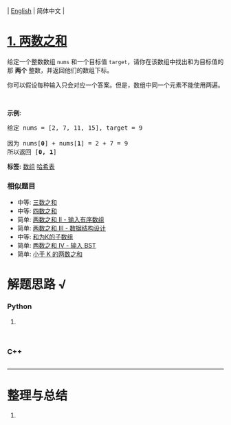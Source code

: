| [English](README_EN.md) | 简体中文 |

# [1. 两数之和](https://leetcode-cn.com/problems/two-sum)
<p>给定一个整数数组 <code>nums</code>&nbsp;和一个目标值 <code>target</code>，请你在该数组中找出和为目标值的那&nbsp;<strong>两个</strong>&nbsp;整数，并返回他们的数组下标。</p>

<p>你可以假设每种输入只会对应一个答案。但是，数组中同一个元素不能使用两遍。</p>

<p>&nbsp;</p>

<p><strong>示例:</strong></p>

<pre>给定 nums = [2, 7, 11, 15], target = 9

因为 nums[<strong>0</strong>] + nums[<strong>1</strong>] = 2 + 7 = 9
所以返回 [<strong>0, 1</strong>]
</pre>

**标签:**  [数组](https://leetcode-cn.com/tag/array) [哈希表](https://leetcode-cn.com/tag/hash-table) 
 ### 相似题目
- 中等:	[三数之和](https://leetcode-cn.com/problems/3sum) 
- 中等:	[四数之和](https://leetcode-cn.com/problems/4sum) 
- 简单:	[两数之和 II - 输入有序数组](https://leetcode-cn.com/problems/two-sum-ii-input-array-is-sorted) 
- 简单:	[两数之和 III - 数据结构设计](https://leetcode-cn.com/problems/two-sum-iii-data-structure-design) 
- 中等:	[和为K的子数组](https://leetcode-cn.com/problems/subarray-sum-equals-k) 
- 简单:	[两数之和 IV - 输入 BST](https://leetcode-cn.com/problems/two-sum-iv-input-is-a-bst) 
- 简单:	[小于 K 的两数之和](https://leetcode-cn.com/problems/two-sum-less-than-k) 

# 解题思路 √

### Python

1. 

```python

```


```python

```

### C++

```cpp

```

---



# 整理与总结

1. 